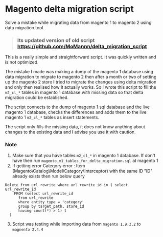 # Magento delta migration script
Solve a mistake while migrating data from magento 1 to magento 2 using data migration tool.


>### Its updated version of old script https://github.com/MoMannn/delta_migration_script


This is a really simple and straightforward script. It was quickly written and is not optimized.

The mistake I made was making a dump of the magento 1 database using data migration to migrate to magento 2 then after a month or two of setting up the magento 2 store I tried to migrate the changes using delta migration and only then realised how it actually works. So I wrote this script to fill the `m2_cl_*` tables in magento 1 database with missing data so that delta migration could be established.

The script connects to the dump of magento 1 sql database and the live magento 1 database, checks the differences and adds them to the live magento 1 `m2_cl_*` tables as insert statements.

The script only fills the missing data, it does not know anything about changes to the existing data and I advise you use it with caution.

### Note
1. Make sure that you have tables `m2_cl_*` in magento 1 database. If don't have then run `magento_m1_tables_for_delta_migration.sql` at magento 1
2. If getting error Category error : Item (Magento\Catalog\Model\Category\Interceptor) with the same ID "ID" already exists then run below query

```
Delete from url_rewrite where url_rewrite_id in ( select url_rewrite_id
    FROM (select url_rewrite_id
      from url_rewrite
      where entity_type = 'category'
      group by target_path, store_id
      having count(*) > 1) t
  )
```
  3. Script was testing while importing data from `magento 1.9.3.2` to `magnento 2.4.4`
